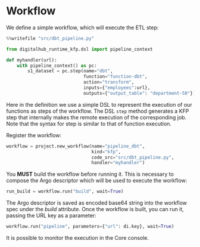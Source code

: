 # Workflow

We define a simple workflow, which will execute the ETL step:

```python
%%writefile "src/dbt_pipeline.py"

from digitalhub_runtime_kfp.dsl import pipeline_context

def myhandler(url):
    with pipeline_context() as pc:
        s1_dataset = pc.step(name="dbt",
                             function="function-dbt",
                             action="transform",
                             inputs={"employees":url},
                             outputs={"output_table": "department-50"})
```

Here in the definition we use a simple DSL to represent the execution of our functions as steps of the workflow. The DSL ``step`` method generates a KFP step that internally makes the remote execution of the corresponding job. Note that the syntax for step is similar to that of function execution.

Register the workflow:

```python
workflow = project.new_workflow(name="pipeline_dbt",
                                kind="kfp",
                                code_src="src/dbt_pipeline.py",
                                handler="myhandler")
```

You **MUST** build the workflow before running it. This is necessary to compose the Argo descriptor which will be used to execute the workflow:

```python
run_build = workflow.run("build", wait=True)
```

The Argo descriptor is saved as encoded base64 string into the workflow spec under the *build* attribute.
Once the workflow is built, you can run it, passing the URL key as a parameter:

```python
workflow.run("pipeline", parameters={"url": di.key}, wait=True)
```

It is possible to monitor the execution in the Core console.

